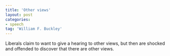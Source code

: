 ```yaml
---
title: 'Other views'
layout: post
categories:
- speech
tag: 'William F. Buckley'
---
```


Liberals claim to want to give a hearing to other views, but then are shocked and offended to discover that there are other views.
